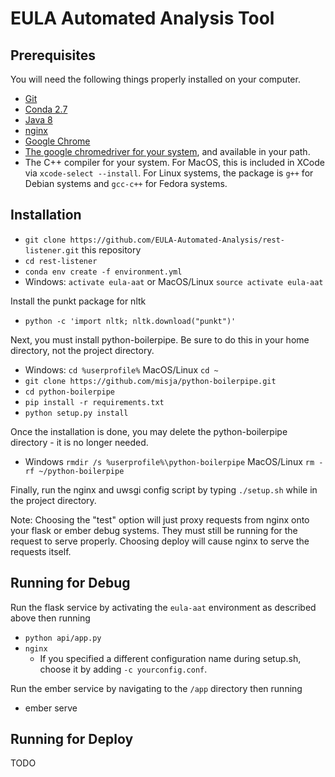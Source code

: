 # EULA Automated Analysis Tool

## Prerequisites

You will need the following things properly installed on your computer.

* [Git](https://git-scm.com/)
* [Conda 2.7](https://www.anaconda.com/download/)
* [Java 8](https://java.com/en/download/)
* [nginx](https://www.nginx.com/resources/wiki/start/topics/tutorials/install/)
* [Google Chrome](https://google.com/chrome)
* [The google chromedriver for your system](https://sites.google.com/a/chromium.org/chromedriver/downloads), and available in your path.
* The C++ compiler for your system.  For MacOS, this is included in XCode via `xcode-select --install`.  For Linux systems, the package is `g++` for Debian systems and `gcc-c++` for Fedora systems.

## Installation

* `git clone https://github.com/EULA-Automated-Analysis/rest-listener.git` this repository
* `cd rest-listener`
* `conda env create -f environment.yml`
* Windows: `activate eula-aat` or MacOS/Linux `source activate eula-aat`

Install the punkt package for nltk
* `python -c 'import nltk; nltk.download("punkt")'`


Next, you must install python-boilerpipe.  Be sure to do this in your home directory, not the project directory.
* Windows: `cd %userprofile%` MacOS/Linux `cd ~`
* `git clone https://github.com/misja/python-boilerpipe.git`
* `cd python-boilerpipe`
* `pip install -r requirements.txt`
* `python setup.py install`

Once the installation is done, you may delete the python-boilerpipe directory - it is no longer needed.
* Windows `rmdir /s %userprofile%\python-boilerpipe` MacOS/Linux `rm -rf ~/python-boilerpipe`

Finally, run the nginx and uwsgi config script by typing `./setup.sh` while in the project directory.

Note: Choosing the "test" option will just proxy requests from nginx onto your flask or ember debug systems.  They must still be running for the request to serve properly.  Choosing deploy will cause nginx to serve the requests itself.

## Running for Debug

Run the flask service by activating the `eula-aat` environment as described above then running
* `python api/app.py`
* `nginx`
    - If you specified a different configuration name during setup.sh, choose it by adding `-c yourconfig.conf`.

Run the ember service by navigating to the `/app` directory then running
* ember serve

## Running for Deploy

TODO
